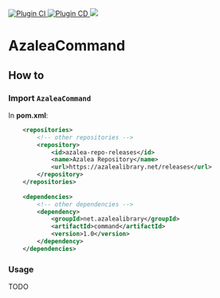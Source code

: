 <div>
  <a href="https://github.com/AzaleaLibrary/AzaleaCommand/actions/workflows/ci.yml">
    <img alt="Plugin CI" src="https://github.com/AzaleaLibrary/AzaleaCommand/actions/workflows/ci.yml/badge.svg?branch=master" />
  </a>
    <a href="https://github.com/AzaleaLibrary/AzaleaCommand/actions/workflows/cd.yml">
    <img alt="Plugin CD" src="https://github.com/AzaleaLibrary/AzaleaCommand/actions/workflows/cd.yml/badge.svg?branch=production" />
  </a>
  <a href="https://azalealibrary.net/#/releases/net/azalealibrary/configuration">
    <img src="https://azalealibrary.net/api/badge/latest/releases/net/azalealibrary/configuration?color=40c14a&name=Azalea%20Configuration&prefix=v" />
  </a>
</div>

# AzaleaCommand

## How to

### Import `AzaleaCommand`

In **pom.xml**:

```xml
    <repositories>
        <!-- other repositories -->
        <repository>
            <id>azalea-repo-releases</id>
            <name>Azalea Repository</name>
            <url>https://azalealibrary.net/releases</url>
        </repository>
    </repositories>
    
    <dependencies>
        <!-- other dependencies -->
        <dependency>
            <groupId>net.azalealibrary</groupId>
            <artifactId>command</artifactId>
            <version>1.0</version>
        </dependency>
    </dependencies>
```

### Usage

TODO